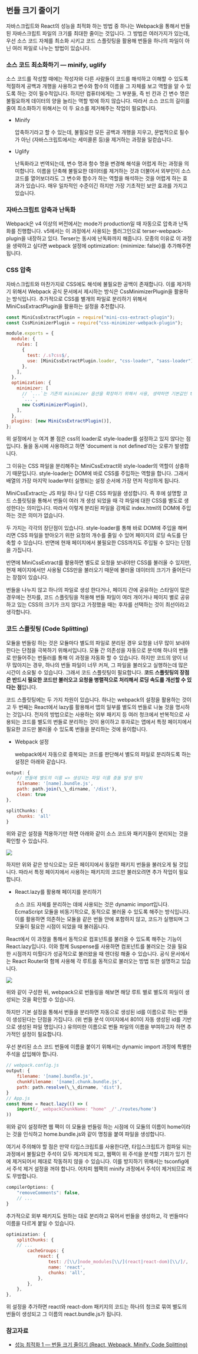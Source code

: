 ## 번들 크기 줄이기

자바스크립트와 React의 성능을 최적화 하는 방법 중 하나는 Webpack을 통해서 번들 된 자바스크립트 파일의 크기를 최대한 줄이는 것입니다. 그 방법은 여러가지가 있는데, 우선 소스 코드 자체를 최소화 시키고 코드 스플릿팅을 활용해 번들을 하나의 파일이 아닌 여러 파일로 나누는 방법이 있습니다.

### 소스 코드 최소화하기 — minify, uglify

소스 코드를 작성할 때에는 작성자와 다른 사람들이 코드를 해석하고 이해할 수 있도록 적절하게 공백과 개행을 사용하고 변수와 함수의 이름을 그 자체를 보고 역할을 알 수 있도록 하는 것이 필수적입니다. 하지만 컴퓨터에게는 그 부분들, 즉 빈 칸과 긴 변수 명은 불필요하게 데이터의 양을 늘리는 역할 밖에 하지 않습니다. 따라서 소스 코드의 길이를 줄여 최소화하기 위해서는 이 두 요소를 제거해주는 작업이 필요합니다.

- Minify

  압축하기라고 할 수 있는데, 불필요한 모든 공백과 개행을 지우고, 문법적으로 필수가 아닌 (자바스크립트에서는 세미콜론 등)을 제거하는 과정을 일컫습니다.

- Uglify

  난독화라고 번역되는데, 변수 명과 함수 명을 변경해 해석을 어렵게 하는 과정을 의미합니다. 이름을 단축해 불필요한 데이터를 제거하는 것과 더불어서 외부인이 소스 코드를 열어보더라도 그 변수와 함수가 하는 역할을 해석하는 것을 어렵게 하는 효과가 있습니다. 매우 일차적인 수준이긴 하지만 가장 기초적인 보안 효과를 가지고 있습니다.

### 자바스크립트 압축과 난독화

Webpack은 v4 이상의 버전에서는 mode가 production일 때 자동으로 압축과 난독화를 진행합니다. v5에서는 이 과정에서 사용되는 플러그인으로 terser-webpack-plugin을 내장하고 있다. Terser는 동시에 난독화까지 해줍니다.
모종의 이유로 이 과정을 생략하고 싶다면 webpack 설정에 optimization: {minimize: false}를 추가해주면 됩니다.

### CSS 압축

자바스크립트와 마찬가지로 CSS에도 해석에 불필요한 공백이 존재합니다. 이를 제거하기 위해서 Webpack 공식 문서에서 제시하는 방식은 CssMinimizerPlugin을 활용하는 방식입니다. 추가적으로 CSS를 별개의 파일로 분리하기 위해서 MiniCssExtractPlugin을 활용하는 설정을 추천합니다.

```jsx
const MiniCssExtractPlugin = require("mini-css-extract-plugin");
const CssMinimizerPlugin = require("css-minimizer-webpack-plugin");

module.exports = {
  module: {
    rules: [
      {
        test: /.s?css$/,
        use: [MiniCssExtractPlugin.loader, "css-loader", "sass-loader"],
      },
    ],
  },
  optimization: {
    minimizer: [
      // `...`는 기존의 minimizer 옵션을 확장하기 위해서 사용, 생략하면 기본값인 terser plugin 등이 생략되기 때문에 JS의 minify가 되지 않는다.
      `...`,
      new CssMinimizerPlugin(),
    ],
  },
  plugins: [new MiniCssExtractPlugin()],
};
```

위 설정에서 눈 여겨 볼 점은 css의 loader로 style-loader를 설정하고 있지 않다는 점입니다. 둘을 동시에 사용하려고 하면 ‘document is not defined’라는 오류가 발생합니다.

그 이유는 CSS 파일을 분리해주는 MiniCssExtract와 style-loader의 역할이 상충하기 때문입니다. style-loader는 DOM에 바로 CSS를 주입하는 역할을 합니다. 그래서 배열의 가장 마지막 loader부터 실행되는 설정 순서에 가장 먼저 작성하게 됩니다.

MiniCssExtract는 JS 파일 하나 당 다른 CSS 파일을 생성합니다. 즉 후에 설명할 코드 스플릿팅을 통해서 번들이 여러 개 생성 되었을 때 각 파일에 대한 CSS를 별도로 생성한다는 의미입니다. 따라서 이렇게 분리된 파일을 강제로 index.html의 DOM에 주입하는 것은 의미가 없습니다.

두 가지는 각각의 장단점이 있습니다. style-loader를 통해 바로 DOM에 주입을 해버리면 CSS 파일을 받아오기 위한 요청의 개수를 줄일 수 있어 페이지의 로딩 속도를 단축할 수 있습니다. 반면에 현재 페이지에서 불필요한 CSS까지도 주입될 수 있다는 단점을 가집니다.

반면에 MiniCssExtract를 활용하면 별도로 요청을 보내야만 CSS를 불러올 수 있지만, 현재 페이지에서만 사용될 CSS만을 불러오기 때문에 불러올 데이터의 크기가 줄어든다는 장점이 있습니다.

번들을 나누지 않고 하나의 파일로 생성 한다거나, 페이지 간에 공유하는 스타일이 많은 경우에는 전자를, 코드 스플릿팅을 적용해 번들 파일이 여러 개이거나 페이지 별로 공유하고 있는 CSS의 크기가 크지 않다고 가정했을 때는 후자를 선택하는 것이 최선이라고 생각합니다.

### 코드 스플릿팅 (Code Splitting)

모듈을 번들링 하는 것은 모듈마다 별도의 파일로 분리된 경우 요청을 너무 많이 보내야 한다는 단점을 극복하기 위해서입니다. 모듈 간 의존성을 자동으로 분석해 하나의 번들로 만들어주는 번들러를 통해 이 과정을 자동화 할 수 있습니다. 하지만 코드의 양이 너무 많아지는 경우, 하나의 번들 파일이 너무 커져, 그 파일을 불러오고 실행하는데 많은 시간이 소요될 수 있습니다. 그래서 코드 스플릿팅이 필요합니다. **코드 스플릿팅의 장점은 반드시 필요한 코드만 불러오고 요청을 병렬적으로 처리해서 로딩 속도를 개선할 수 있다는 점**입니다.

코드 스플릿팅에는 두 가지 차원이 있습니다. 하나는 webpack의 설정을 활용하는 것이고 두 번째는 React에서 lazy를 활용해서 앱의 일부를 별도의 번들로 나눌 것을 명시하는 것입니다. 전자의 방법으로는 사용하는 외부 패키지 등 여러 청크에서 반복적으로 사용되는 코드를 별도의 번들로 분리하는 것이 용이하고 후자로는 앱에서 특정 페이지에서 필요한 코드만 불러올 수 있도록 번들을 분리하는 것에 용이합니다.

- Webpack 설정

  webpack에서 자동으로 중복되는 코드를 판단해서 별도의 파일로 분리하도록 하는 설정은 아래와 같습니다.

```jsx
output: {
    // 번들에 별도의 이름 => 생성되는 파일 이름 충돌 발생 방지
    filename: '[name].bundle.js',
    path: path.join(\_\_dirname, '/dist'),
    clean: true
},

splitChunks: {
    chunks: 'all'
}
```

위와 같은 설정을 적용하기만 하면 아래와 같이 소스 코드와 패키지들이 분리되는 것을 확인할 수 있습니다.

![](./bun.webp)

하지만 위와 같은 방식으로는 모든 페이지에서 동일한 패키지 번들을 불러오게 될 것입니다. 따라서 특정 페이지에서 사용하는 패키지의 코드만 불러오려면 추가 작업이 필요합니다.

- React.lazy를 활용해 페이지를 분리하기

  소스 코드 자체를 분리하는 데에 사용되는 것은 dynamic import입니다. EcmaScript 모듈을 비동기적으로, 동적으로 불러올 수 있도록 해주는 방식입니다. 이를 활용하면 의존하는 모듈을 같은 번들 안에 포함하지 않고, 코드가 실행되며 그 모듈이 필요한 시점이 되었을 때 불러옵니다.

React에서 이 과정을 통해서 동적으로 컴포넌트를 불러올 수 있도록 해주는 기능이 React.lazy입니다. 이와 함께 Suspense를 사용하면 컴포넌트를 불러오는 것을 필요한 시점까지 미뤘다가 성공적으로 불러왔을 때 렌더링 해줄 수 있습니다. 공식 문서에서는 React Router와 함께 사용해 각 루트를 동적으로 불러오는 방법 또한 설명하고 있습니다.

![](./bun1.webp)

위와 같이 구성한 뒤, webpack으로 번들링을 해보면 해당 루트 별로 별도의 파일이 생성되는 것을 확인할 수 있습니다.

하지만 기본 설정을 통해서 번들을 분리하면 자동으로 생성된 id를 이름으로 하는 번들이 생성된다는 단점을 가집니다. (위 번들 분석 이미지에서 801이 자동 생성된 id를 기반으로 생성된 파일 명입니다.) 유의미한 이름으로 번들 파일의 이름을 부여하고자 하면 추가적인 설정이 필요합니다.

우선 분리된 소스 코드 번들에 이름을 붙이기 위해서는 dynamic import 과정에 특별한 주석을 삽입해야 합니다.

```jsx
// webpack.config.js
output: {
    filename: '[name].bundle.js',
    chunkFilename: '[name].chunk.bundle.js',
    path: path.resolve(\_\_dirname, 'dist'),
}
// App.js
const Home = React.lazy(() => (
    import(/_ webpackChunkName: "home" _/'./routes/home')
))
```

위와 같이 설정하면 웹 팩이 이 모듈을 번들링 하는 시점에 이 모듈의 이름이 home이라는 것을 인식하고 home.bundle.js와 같이 명칭을 붙여 파일을 생성합니다.

여기서 주의해야 할 점은 만약 타입스크립트를 사용한다면, 타입스크립트가 컴파일 되는 과정에서 불필요한 주석이 모두 제거되게 되고, 웹팩이 위 주석을 분석할 기회가 있기 전에 제거되어서 제대로 작동하지 않을 수 있습니다. 이를 방지하기 위해서는 tsconfig에서 주석 제거 설정을 꺼야 합니다. 어차피 웹팩의 minify 과정에서 주석이 제거되므로 꺼도 무방합니다.

```jsx
compilerOptions: {
    "removeComments": false,
    // ...
}
```

추가적으로 외부 패키지도 원하는 대로 분리하고 묶어서 번들을 생성하고, 각 번들마다 이름을 다르게 붙일 수 있습니다.

```jsx
optimization: {
    splitChunks: {
    // ...
        cacheGroups: {
            react: {
                test: /[\\/]node_modules[\\/](react|react-dom)[\\/]/,
                name: 'react',
                chunks: 'all',
            },
        },
    },
},
```

위 설정을 추가하면 react와 react-dom 패키지의 코드는 하나의 청크로 묶여 별도의 번들이 생성되고 그 이름의 react.bundle.js가 됩니다.

### 참고자료

- [성능 최적화 1 — 번들 크기 줄이기 (React, Webpack, Minify, Code Splitting)](https://medium.com/@uk960214/%EC%84%B1%EB%8A%A5-%EC%B5%9C%EC%A0%81%ED%99%94-1-%EB%B2%88%EB%93%A4-%ED%81%AC%EA%B8%B0-%EC%A4%84%EC%9D%B4%EA%B8%B0-react-webpack-minify-code-splitting-e2391e7e5f1b)
